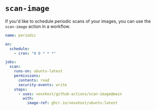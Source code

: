 # `scan-image`

If you'd like to schedule periodic scans of your images, you can use the `scan-image` action in a workflow.

```yaml
name: periodic

on:
  schedule:
    - cron: "0 0 * * *"

jobs:
  scan:
    runs-on: ubuntu-latest
    permissions:
      contents: read
      security-events: write
    steps:
      - uses: vexxhost/github-actions/scan-image@main
        with:
          image-ref: ghcr.io/vexxhost/ubuntu:latest
```
